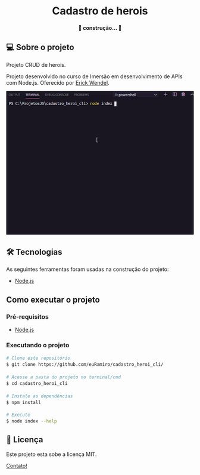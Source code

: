 <h1 align="center">
    Cadastro de herois
</h1>

<h4 align="center"> 
	🚧 construção... 🚧
</h4>

<p align="center">
  
  </a>


## 💻 Sobre o projeto

Projeto CRUD de herois.

Projeto desenvolvido no curso de Imersão em desenvolvimento de APIs com Node.js.
Oferecido por [Erick Wendel](https://cursos.erickwendel.com.br/?origin=timeline#cursos_populares).


![gif](./assets/gif1.gif)

## 🛠 Tecnologias

As seguintes ferramentas foram usadas na construção do projeto:

- [Node.js][nodejs]


## Como executar o projeto

### Pré-requisitos

- [Node.js][nodejs]

### Executando o projeto

```bash
# Clone este repositório
$ git clone https://github.com/euRamiro/cadastro_heroi_cli/

# Acesse a pasta do projeto no terminal/cmd
$ cd cadastro_heroi_cli

# Instale as dependências
$ npm install

# Execute
$ node index --help

```


## 📝 Licença

Este projeto esta sobe a licença MIT.



[Contato!](https://www.linkedin.com/in/ramiro-da-silva-amorim/)

[nodejs]: https://nodejs.org/
[vscode]: https://code.visualstudio.com/
[license]: https://opensource.org/licenses/MIT